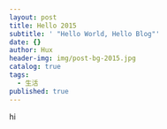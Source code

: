 ```yaml
---
layout: post
title: Hello 2015
subtitle: ' "Hello World, Hello Blog"'
date: {}
author: Hux
header-img: img/post-bg-2015.jpg
catalog: true
tags:
  - 生活
published: true
---
```

hi